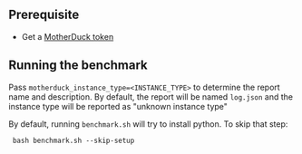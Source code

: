 ## Prerequisite

* Get a [MotherDuck token](https://motherduck.com/docs/key-tasks/authenticating-and-connecting-to-motherduck/authenticating-to-motherduck/#creating-an-access-token)


## Running the benchmark

Pass `motherduck_instance_type=<INSTANCE_TYPE>` to determine the report name and description.
By default, the report will be named `log.json` and the instance type will be reported as "unknown instance type"

By default, running `benchmark.sh` will try to install python.
To skip that step:
```
 bash benchmark.sh --skip-setup
```